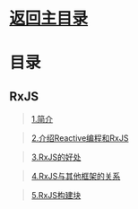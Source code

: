 # [返回主目录](Readme.md)<!-- omit in toc --> 

# 目录 <!-- omit in toc --> 


## RxJS

> [1.简介](../../rxjs/docs/RxJS_BigPicture/1.简介.md)

> [2.介绍Reactive编程和RxJS](../../rxjs/docs/RxJS_BigPicture/2.介绍Reactive编程和RxJS.md)

> [3.RxJS的好处](../../rxjs/docs/RxJS_BigPicture/3.RxJS的好处.md)

> [4.RxJS与其他框架的关系](../../rxjs/docs/RxJS_BigPicture/4.RxJS与其他框架的关系.md)

> [5.RxJS构建块](../../rxjs/docs/RxJS_BigPicture/5.RxJS构建块.md)

  